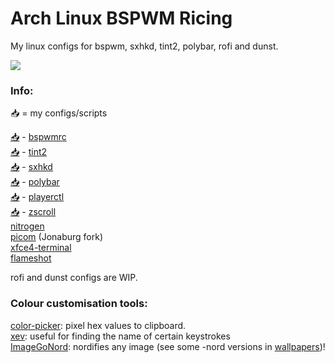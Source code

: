 # Arch Linux BSPWM Ricing

My linux configs for bspwm, sxhkd, tint2, polybar, rofi and dunst.

![](images/Rice1.png)

### Info:
📥 = my configs/scripts

[📥](https://github.com/Narmis-E/linux-config/blob/main/bspwm/bspwmrc) - [bspwmrc](https://github.com/baskerville/bspwm/)\
[📥](https://github.com/Narmis-E/linux-config/blob/main/tint2/tint2rc) - [tint2](https://github.com/o9000/tint2)\
[📥](https://github.com/Narmis-E/linux-config/blob/main/sxhkd/sxhkdrc) - [sxhkd](https://github.com/baskerville/sxhkd)\
[📥](https://github.com/Narmis-E/linux-config/blob/main/polybar/config.ini) - [polybar](https://github.com/polybar/polybar)\
[📥](https://github.com/Narmis-E/linux-config/blob/main/scripts/playerctl.sh) - [playerctl](https://github.com/altdesktop/playerctl)\
[📥](https://github.com/Narmis-E/linux-config/blob/main/scripts/net-scroll.sh) - [zscroll](https://github.com/noctuid/zscroll)\
[nitrogen](https://github.com/l3ib/nitrogen)\
[picom](https://github.com/jonaburg/picom) (Jonaburg fork)\
[xfce4-terminal](https://github.com/xfce-mirror/xfce4-terminal)\
[flameshot](https://github.com/flameshot-org/flameshot)

rofi and dunst configs are WIP.

### Colour customisation tools:
[color-picker](https://github.com/Jack12816/colorpicker): pixel hex values to clipboard.\
[xev](https://github.com/freedesktop/xev): useful for finding the name of certain keystrokes\
[ImageGoNord](https://github.com/Schrodinger-Hat/ImageGoNord): nordifies any image (see some -nord versions in [wallpapers](https://github.com/Narmis-E/linux-config/tree/main/images/wallpapers))!
